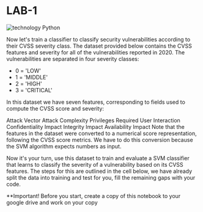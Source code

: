 # LAB-1


![technology Python](https://img.shields.io/badge/technology-python-blue.svg)




Now let's train a classifier to classify security vulnerabilities according to their CVSS severity class. The dataset provided below contains the CVSS features and severity for all of the vulnerabilities reported in 2020. The vulnerabilities are separated in four severity classes:

<!-- blank line -->
* 0 = 'LOW'
* 1 = 'MIDDLE'
* 2 = 'HIGH'
* 3 = 'CRITICAL'



In this dataset we have seven features, corresponding to fields used to compute the CVSS score and severity:

Attack Vector
Attack Complexity
Privileges Required
User Interaction
Confidentiality Impact
Integrity Impact
Availability Impact
Note that the features in the dataset were converted to a numerical score representation, following the CVSS score metrics. We have to do this conversion because the SVM algorithm expects numbers as input.

Now it's your turn, use this dataset to train and evaluate a SVM classifier that learns to classify the severity of a vulnerability based on its CVSS features. The steps for this are outlined in the cell below, we have already split the data into training and test for you, fill the remaining gaps with your code.

**Important! Before you start, create a copy of this notebook to your google drive and work on your copy
